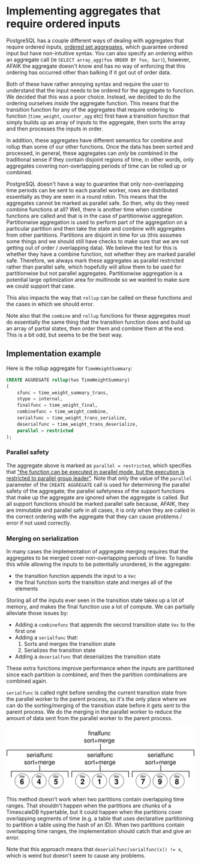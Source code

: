 # Implementing aggregates that require ordered inputs

PostgreSQL has a couple different ways of dealing with aggregates that require ordered inputs, [ordered set aggregates](https://www.postgresql.org/docs/current/functions-aggregate.html#FUNCTIONS-ORDEREDSET-TABLE), which guarantee ordered input but have non-intuitive syntax. You can also specify an ordering within an aggregate call (ie `SELECT array_agg(foo ORDER BY foo, bar)`), however, AFAIK the aggregate doesn't know and has no way of enforcing that this ordering has occurred other than balking if it got out of order data. 

Both of these have rather annoying syntax and require the *user* to understand that the input needs to be ordered for the aggregate to function. We decided that this was a poor choice. Instead, we decided to do the ordering ourselves *inside* the aggregate function. This means that the transition function for any of the aggregates that require ordering to function (`time_weight`, `counter_agg` etc) first have a transition function that simply builds up an array of inputs to the aggregate, then sorts the array and then processes the inputs in order. 

In addition, these aggregates have different semantics for combine and rollup than some of our other functions. Once the data has been sorted and processed, in general, these aggregates can *only* be combined in the traditional sense if they contain disjoint regions of time, in other words, only aggregates covering non-overlapping periods of time can be rolled up or combined. 

PostgreSQL doesn't have a way to guarantee that only non-overlapping time periods can be sent to each parallel worker, rows are distributed essentially as they are seen in a round robin. This means that the aggregates cannot be marked as parallel safe. So then, why do they need combine functions at all? Well, there is another time when combine functions are called and that is in the case of partitionwise aggregation. Partitionwise aggregation is used to perform part of the aggregation on a particular partition and then take the state and combine with aggregates from other partitions. Partitions are disjoint in time for us (this assumes some things and we should still have checks to make sure that we are not getting out of order / overlapping data). We believe the test for this is whether they have a combine function, not whether they are marked parallel safe. Therefore, we always mark these aggregates as parallel restricted rather than parallel safe, which hopefully will allow them to be used for partitionwise but not parallel aggregates. Partitionwise aggregation is a potential large optimization area for multinode so we wanted to make sure we could support that case. 

This also impacts the way that `rollup` can be called on these functions and the cases in which we should error. 

Note also that the `combine` and `rollup` functions for these aggregates must do essentially the same thing that the transition function does and build up an array of partial states, then order them and combine them at the end. This is a bit odd, but seems to be the best way. 

## Implementation example

Here is the rollup aggregate for `TimeWeightSummary`:
```SQL , ignore
CREATE AGGREGATE rollup(tws TimeWeightSummary)
(
    sfunc = time_weight_summary_trans,
    stype = internal,
    finalfunc = time_weight_final,
    combinefunc = time_weight_combine,
    serialfunc = time_weight_trans_serialize,
    deserialfunc = time_weight_trans_deserialize,
    parallel = restricted
);
```

### Parallel safety
The aggregate above is marked as `parallel = restricted`, which specifies that ["the function can be executed in parallel mode, but the execution is restricted to parallel group leader"](https://www.postgresql.org/docs/current/sql-createfunction.html). Note that only the value of the `parallel` parameter of the `CREATE AGGREGATE` call is used for determining the parallel safety of the aggregate; the parallel safetyness of the support functions that make up the aggregate are ignored when the aggregate is called. But all support functions should be marked parallel safe because, AFAIK, they are immutable and parallel safe in all cases, it is only when they are called in the correct ordering with the aggregate that they can cause problems / error if not used correctly. 

### Merging on serialization

In many cases the implementation of aggregate merging requires that the aggregates to be merged cover non-overlapping periods of time. To handle this while allowing the inputs to be potentially unordered, in the aggregate:
- the transition function appends the input to a `Vec`
- the final function sorts the transition state and merges all of the elements

Storing all of the inputs ever seen in the transition state takes up a lot of memory, and makes the final function use a lot of compute. We can partially alleviate those issues by:

- Adding a `combinefunc` that appends the second transition state `Vec` to the first one
- Adding a `serialfunc` that:
  1. Sorts and merges the transition state
  2. Serializes the transition state
 - Adding a `deserialfunc` that deserializes the transition state

These extra functions improve performance when the inputs are partitioned since each partition is combined, and then the partition combinations are combined again.

`serialfunc` is called right before sending the current transition state from the parallel worker to the parent process, so it's the only place where we can do the sorting/merging of the transition state before it gets sent to the parent process. We do the merging in the parallel worker to reduce the amount of data sent from the parallel worker to the parent process.

![Each group of days is sorted and merged, then each group is sorted and merged](images/pgmerging.svg)

This method doesn't work when two partitions contain overlapping time ranges. That shouldn't happen when the partitions are chunks of a TimescaleDB hypertable, but it could happen when the partitions cover overlapping segments of time (e.g. a table that uses declarative partitioning to partition a table using the hash of an ID). When two partitions contain overlapping time ranges, the implementation should catch that and give an error.

Note that this approach means that `deserialfunc(serialfunc(x)) != x`, which is weird but doesn't seem to cause any problems.


